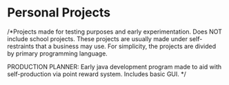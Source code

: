 # Personal Projects
/*Projects made for testing purposes and early experimentation. Does NOT include school projects. These projects are usually made under self-restraints that a business may use.
For simplicity, the projects are divided by primary programming language.

PRODUCTION PLANNER: Early java development program made to aid with self-production via point reward system. Includes basic GUI.
*/
